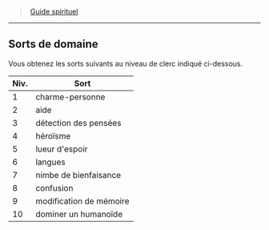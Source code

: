﻿---
!GenericItem
Name: Sorts de domaine
Id: cleric_guide_hd.md#sorts-de-domaine
ParentLink: cleric_guide_hd.md#guide-spirituel
ParentName: Guide spirituel
NameLevel: 2
Attributes: {}
AttributesDictionary: >+
  {}

---
> [Guide spirituel](hd_cleric_guide.md)

---

## Sorts de domaine

Vous obtenez les sorts suivants au niveau de clerc indiqué ci-dessous.

|Niv.|Sort|
|---|---|
|1|charme-personne|
|2|aide|
|3|détection des pensées|
|4|héroïsme|
|5|lueur d'espoir|
|6|langues|
|7|nimbe de bienfaisance|
|8|confusion|
|9|modification de mémoire|
|10|dominer un humanoïde|

